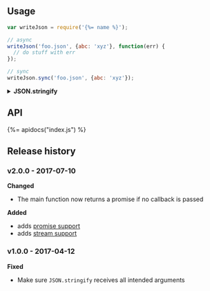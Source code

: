 ## Usage

```js
var writeJson = require('{%= name %}'); 

// async
writeJson('foo.json', {abc: 'xyz'}, function(err) {
  // do stuff with err
});

// sync
writeJson.sync('foo.json', {abc: 'xyz'});
```

<details>
  <summary><strong>JSON.stringify</strong></summary>

### arguments

All methods support the same arguments as [JSON.stringify](https://developer.mozilla.org/en-US/docs/Web/JavaScript/Reference/Global_Objects/JSON/stringify) (note that if you want to pass a [replacer][] function to `writeJson` - the main export, you must pass the replacer on an [options](#options) object)

```js
// async
writeJson('foo.json', {abc: 'xyz'}, null, 2, function(err) {
  if (err) console.log(err);
});

// sync
writeJson.sync('foo.json', {abc: 'xyz'}, null, 2);
```

### options

Or as an options object:


```js
var options = {
  replacer: function(key, value) {
    // filter out properties
    if (typeof value === 'string') {
      return undefined;
    }
    return value;
  },
  indent: 2
};

// async
writeJson('foo.json', {abc: 'xyz'}, options, function(err) {
  if (err) console.log(err);
});

// sync
writeJson.sync('actual/test.json', expected, options);
```

</details>

## API
{%= apidocs("index.js") %}

## Release history

### v2.0.0 - 2017-07-10

**Changed**

- The main function now returns a promise if no callback is passed

**Added**

- adds [promise support](#promise)
- adds [stream support](#stream)

### v1.0.0 - 2017-04-12

**Fixed**

- Make sure `JSON.stringify` receives all intended arguments


[replacer]: https://developer.mozilla.org/en-US/docs/Web/JavaScript/Reference/Global_Objects/JSON/stringify#The_replacer_parameter
[writestream]: https://nodejs.org/api/fs.html#fs_class_fs_writestream
